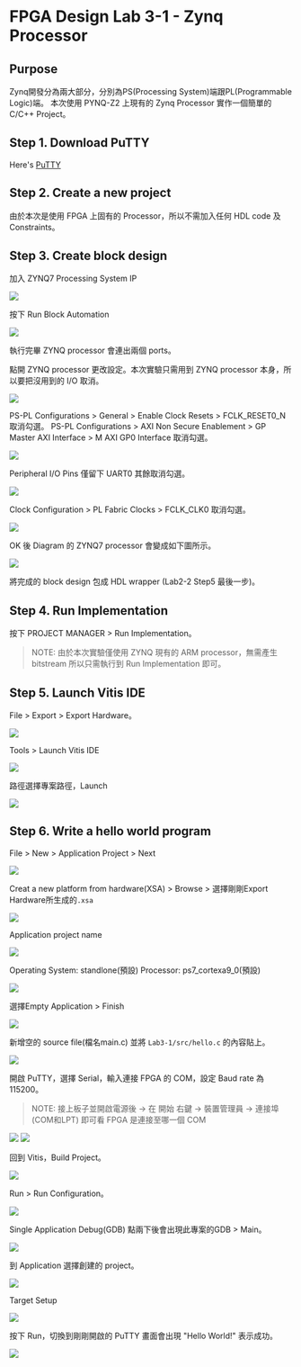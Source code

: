 # FPGA Design Lab 3-1 - Zynq Processor
## Purpose
Zynq開發分為兩大部分，分別為PS(Processing System)端跟PL(Programmable Logic)端。
本次使用 PYNQ-Z2 上現有的 Zynq Processor 實作一個簡單的 C/C++ Project。
## Step 1. Download PuTTY
Here's [PuTTY](https://www.putty.org/)
## Step 2. Create a new project
由於本次是使用 FPGA 上固有的 Processor，所以不需加入任何 HDL code 及 Constraints。
## Step 3. Create block design
加入 ZYNQ7 Processing System IP

![](https://i.imgur.com/OCVqG7V.png)

按下 Run Block Automation

![](https://i.imgur.com/oD6ZAz2.png)

執行完畢 ZYNQ processor 會連出兩個 ports。

點開 ZYNQ processor 更改設定。本次實驗只需用到 ZYNQ processor 本身，所以要把沒用到的 I/O 取消。

![](https://i.imgur.com/F8AfFRg.png)

PS-PL Configurations > General > Enable Clock Resets > FCLK_RESET0_N 取消勾選。
PS-PL Configurations > AXI Non Secure Enablement > GP Master AXI Interface > M AXI GP0 Interface 取消勾選。

![](https://i.imgur.com/wDtuSvY.png)

Peripheral I/O Pins 僅留下 UART0 其餘取消勾選。

![](https://i.imgur.com/zx7TVdX.png)

Clock Configuration > PL Fabric Clocks > FCLK_CLK0 取消勾選。

![](https://i.imgur.com/TdLfQKi.png)

OK 後 Diagram 的 ZYNQ7 processor 會變成如下圖所示。

![](https://i.imgur.com/lta5MfT.png)

將完成的 block design 包成 HDL wrapper (Lab2-2 Step5 最後一步)。
## Step 4. Run Implementation
按下 PROJECT MANAGER > Run Implementation。
>NOTE: 由於本次實驗僅使用 ZYNQ 現有的 ARM processor，無需產生 bitstream 所以只需執行到 Run Implementation 即可。
## Step 5. Launch Vitis IDE
File > Export > Export Hardware。

![](https://i.imgur.com/2XBRRF0.png)

Tools > Launch Vitis IDE

![](https://i.imgur.com/Tit0HjA.png)

路徑選擇專案路徑，Launch

![](https://i.imgur.com/QQh5zdJ.png)

## Step 6. Write a hello world program
File > New > Application Project > Next

![](https://i.imgur.com/VUGGlAH.png)

Creat a new platform from hardware(XSA) > Browse > 選擇剛剛Export Hardware所生成的`.xsa`

![](https://i.imgur.com/VhZrHNO.png)

Application project name

![](https://i.imgur.com/3h6m6Op.png)

Operating System: standlone(預設)
Processor: ps7_cortexa9_0(預設)

![](https://i.imgur.com/aBkrTgw.png)

選擇Empty Application > Finish

![](https://i.imgur.com/G5XEMhm.png)

新增空的 source file(檔名main.c) 並將 `Lab3-1/src/hello.c` 的內容貼上。

![](https://i.imgur.com/0cpP6nF.png)

開啟 PuTTY，選擇 Serial，輸入連接 FPGA 的 COM，設定 Baud rate 為 115200。
>NOTE: 接上板子並開啟電源後 -> 在 開始 右鍵 -> 裝置管理員 -> 連接埠(COM和LPT) 即可看 FPGA 是連接至哪一個 COM

![](https://i.imgur.com/B4tnXJd.png)
![](https://i.imgur.com/23jFkHM.png)

回到 Vitis，Build Project。

![](https://i.imgur.com/tqExgx7.png)

Run > Run Configuration。

![](https://i.imgur.com/LaSHVkc.png)

Single Application Debug(GDB) 點兩下後會出現此專案的GDB > Main。

![](https://i.imgur.com/9TgcDgH.png)

到 Application 選擇創建的 project。

![](https://i.imgur.com/MX54rX5.png)

Target Setup

![](https://i.imgur.com/A0UyVph.png)

按下 Run，切換到剛剛開啟的 PuTTY 畫面會出現 "Hello World!" 表示成功。

![](https://i.imgur.com/thmRY3M.png)